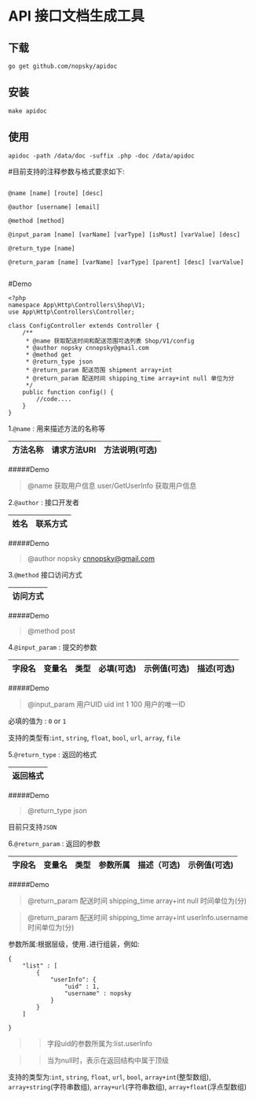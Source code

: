 # API 接口文档生成工具

## 下载
```
go get github.com/nopsky/apidoc
```

## 安装
```	
make apidoc
```

## 使用

```
apidoc -path /data/doc -suffix .php -doc /data/apidoc
```

#目前支持的注释参数与格式要求如下:

```

@name [name] [route] [desc]

@author [username] [email]

@method [method]
	
@input_param [name] [varName] [varType] [isMust] [varValue] [desc]

@return_type [name]

@return_param [name] [varName] [varType] [parent] [desc] [varValue]
	
```

#Demo

```
<?php
namespace App\Http\Controllers\Shop\V1;
use App\Http\Controllers\Controller;

class ConfigController extends Controller {
	/**
	 * @name 获取配送时间和配送范围可选列表 Shop/V1/config
	 * @author nopsky cnnopsky@gmail.com
	 * @method get
	 * @return_type json
	 * @return_param 配送范围 shipment array+int
	 * @return_param 配送时间 shipping_time array+int null 单位为分
	 */
	public function config() {
		//code....
	}
}

```

1.`@name` : 用来描述方法的名称等

方法名称|请求方法URI|方法说明(可选)
---|---|---

#####Demo
> 
> @name 获取用户信息 user/GetUserInfo 获取用户信息
	

2.`@author` : 接口开发者

姓名 | 联系方式
--- | ---
#####Demo
> @author nopsky cnnopsky@gmail.com

3.`@method` 接口访问方式

| 访问方式 |
| --- |
#####Demo
> @method post

4.`@input_param` : 提交的参数

字段名|变量名|类型|必填(可选)|示例值(可选)|描述(可选)
---|---|---|---|---|---
#####Demo
> @input_param 用户UID uid int 1 100 用户的唯一ID

必填的值为 : `0` or `1`

支持的类型有:`int`, `string`, `float`, `bool`, `url`, `array`, `file`

5.`@return_type` : 返回的格式

|返回格式|
|---|
#####Demo
> @return_type json

目前只支持`JSON`

6.`@return_param` : 返回的参数

字段名|变量名|类型|参数所属|描述（可选)|示例值(可选)
---|---|---|---|---|---

#####Demo
> @return\_param 配送时间 shipping_time array+int null 时间单位为(分)

> @return\_param 配送时间 shipping_time array+int userInfo.username 时间单位为(分)

参数所属:根据层级，使用`.`进行组装，例如:

```
{
	"list" : [
		{
			"userInfo": {
				"uid" : 1,
				"username" : nopsky
			}
		}	
	]

}
```
>>字段uid的参数所属为:list.userInfo

>>当为null时，表示在返回结构中属于顶级

支持的类型为:`int`, `string`, `float`, `url`, `bool`, `array+int`(整型数组), `array+string`(字符串数组), `array+url`(字符串数组), `array+float`(浮点型数组)